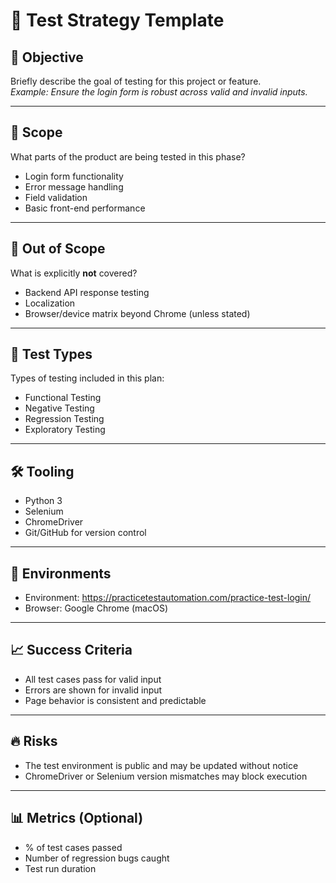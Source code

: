 # 🧪 Test Strategy Template

## 🎯 Objective
Briefly describe the goal of testing for this project or feature.  
_Example: Ensure the login form is robust across valid and invalid inputs._

---

## 🧩 Scope
What parts of the product are being tested in this phase?

- Login form functionality
- Error message handling
- Field validation
- Basic front-end performance

---

## 🚫 Out of Scope
What is explicitly **not** covered?

- Backend API response testing
- Localization
- Browser/device matrix beyond Chrome (unless stated)

---

## 🧪 Test Types
Types of testing included in this plan:

- Functional Testing
- Negative Testing
- Regression Testing
- Exploratory Testing

---

## 🛠 Tooling
- Python 3
- Selenium
- ChromeDriver
- Git/GitHub for version control

---

## 🧮 Environments
- Environment: https://practicetestautomation.com/practice-test-login/
- Browser: Google Chrome (macOS)

---

## 📈 Success Criteria
- All test cases pass for valid input
- Errors are shown for invalid input
- Page behavior is consistent and predictable

---

## 🔥 Risks
- The test environment is public and may be updated without notice
- ChromeDriver or Selenium version mismatches may block execution

---

## 📊 Metrics (Optional)
- % of test cases passed
- Number of regression bugs caught
- Test run duration
